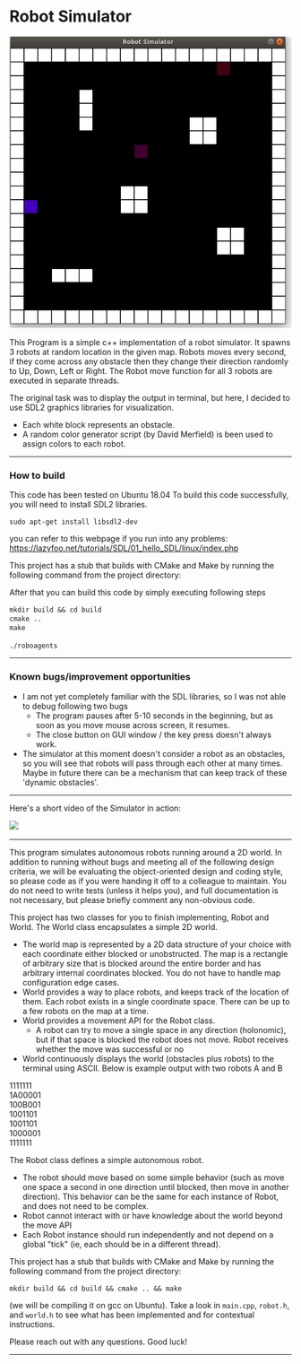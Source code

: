 # Robot Simulator
![](media/robot_sim.png)

This Program is a simple c++ implementation of a robot simulator. It spawns 3 robots at random location in the given map.
Robots moves every second, if they come across any obstacle then they change their direction randomly to Up, Down, Left or Right.
The Robot move function for all 3 robots are executed in separate threads.

The original task was to display the output in terminal, but here, I decided to use SDL2 graphics libraries for visualization.
- Each white block represents an obstacle.
- A random color generator script (by David Merfield) is been used to assign colors to each robot.


-----
### How to build
This code has been tested on Ubuntu 18.04
To build this code successfully, you will need to install SDL2 libraries.  

```
sudo apt-get install libsdl2-dev
```
you can refer to this webpage if you run into any problems: https://lazyfoo.net/tutorials/SDL/01_hello_SDL/linux/index.php

This project has a stub that builds with CMake and Make by running the following command from the project directory:

After that you can build this code by simply executing following steps
```
mkdir build && cd build
cmake ..
make

./roboagents
```
--------------------------
### Known bugs/improvement opportunities
- I am not yet completely familiar with the SDL libraries, so I was not able to debug following two bugs
  - The program pauses after 5-10 seconds in the beginning, but as soon as you move mouse across screen, it resumes.
  - The close button on GUI window / the key press doesn't always work.
- The simulator at this moment doesn't consider a robot as an obstacles, so you will see that robots will pass through each other at many times. Maybe in future there can be a mechanism that can keep track of these 'dynamic obstacles'.
--------------------------
Here's a short video of the Simulator in action:

![](media/robo_sim.gif)

--------------------------
This program simulates autonomous robots running around a 2D world. In
addition to running without bugs and meeting all of the following design criteria,
we will be evaluating the object-oriented design and coding style, so please
code as if you were handing it off to a colleague to maintain. You do not need
to write tests (unless it helps you), and full documentation is not necessary,
but please briefly comment any non-obvious code.

This project has two classes for you to finish implementing, Robot and World.
The World class encapsulates a simple 2D world.

* The world map is represented by a 2D data structure of your choice with each
coordinate either blocked or unobstructed. The map is a rectangle of arbitrary
size that is blocked around the entire border and has arbitrary internal
coordinates blocked. You do not have to handle map configuration edge cases.
* World provides a way to place robots, and keeps track of the location of them.
Each robot exists in a single coordinate space. There can be up to a few robots
on the map at a time.
* World provides a movement API for the Robot class.
  * A robot can try to move a single space in any direction (holonomic), but if
   that space is blocked the robot does not move. Robot receives whether the move
   was successful or no
* World continuously displays the world (obstacles plus robots) to the terminal
using ASCII. Below is example output with two robots A and B

1111111\
1A00001\
100B001\
1001101\
1001101\
1000001\
1111111


The Robot class defines a simple autonomous robot.
* The robot should move based on some simple behavior (such as move one space a second in one direction until blocked, then move in another direction). This behavior can be the same for each instance of Robot, and does not need to be complex.
* Robot cannot interact with or have knowledge about the world beyond the move API
* Each Robot instance should run independently and not depend on a global "tick" (ie, each should be in a different thread).

This project has a stub that builds with CMake and Make by running the following command from the project directory:
```
mkdir build && cd build && cmake .. && make
```
(we will be compiling it on gcc on Ubuntu). Take a look in `main.cpp`, `robot.h`, and `world.h` to see what has been implemented and for contextual instructions.

Please reach out with any questions. Good luck!



----
